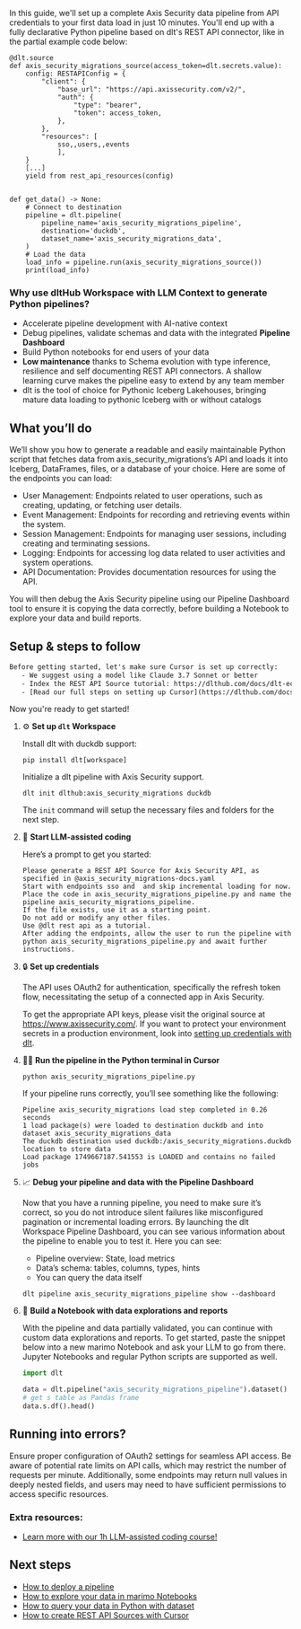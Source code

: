 In this guide, we'll set up a complete Axis Security data pipeline from API credentials to your first data load in just 10 minutes. You'll end up with a fully declarative Python pipeline based on dlt's REST API connector, like in the partial example code below:

```python-outcome
@dlt.source
def axis_security_migrations_source(access_token=dlt.secrets.value):
    config: RESTAPIConfig = {
        "client": {
            "base_url": "https://api.axissecurity.com/v2/",
            "auth": {
                "type": "bearer",
                "token": access_token,
            },
        },
        "resources": [
            sso,,users,,events
            ],
    }
    [...]
    yield from rest_api_resources(config)


def get_data() -> None:
    # Connect to destination
    pipeline = dlt.pipeline(
        pipeline_name='axis_security_migrations_pipeline',
        destination='duckdb',
        dataset_name='axis_security_migrations_data', 
    )
    # Load the data
    load_info = pipeline.run(axis_security_migrations_source())
    print(load_info) 
```

### Why use dltHub Workspace with LLM Context to generate Python pipelines?

- Accelerate pipeline development with AI-native context
- Debug pipelines, validate schemas and data with the integrated **Pipeline Dashboard**
- Build Python notebooks for end users of your data
- **Low maintenance** thanks to Schema evolution with type inference, resilience and self documenting REST API connectors. A shallow learning curve makes the pipeline easy to extend by any team member
- dlt is the tool of choice for Pythonic Iceberg Lakehouses, bringing mature data loading to pythonic Iceberg with or without catalogs

## What you’ll do

We’ll show you how to generate a readable and easily maintainable Python script that fetches data from axis_security_migrations’s API and loads it into Iceberg, DataFrames, files, or a database of your choice. Here are some of the endpoints you can load:

- User Management: Endpoints related to user operations, such as creating, updating, or fetching user details.
- Event Management: Endpoints for recording and retrieving events within the system.
- Session Management: Endpoints for managing user sessions, including creating and terminating sessions.
- Logging: Endpoints for accessing log data related to user activities and system operations.
- API Documentation: Provides documentation resources for using the API.

You will then debug the Axis Security pipeline using our Pipeline Dashboard tool to ensure it is copying the data correctly, before building a Notebook to explore your data and build reports.

## Setup & steps to follow

```default
Before getting started, let's make sure Cursor is set up correctly:
   - We suggest using a model like Claude 3.7 Sonnet or better
   - Index the REST API Source tutorial: https://dlthub.com/docs/dlt-ecosystem/verified-sources/rest_api/ and add it to context as **@dlt rest api**
   - [Read our full steps on setting up Cursor](https://dlthub.com/docs/dlt-ecosystem/llm-tooling/cursor-restapi#23-configuring-cursor-with-documentation)
```

Now you're ready to get started!

1. ⚙️ **Set up `dlt` Workspace**
    
    Install dlt with duckdb support:
    ```shell
    pip install dlt[workspace]
    ```

    Initialize a dlt pipeline with Axis Security support.
    ```shell
    dlt init dlthub:axis_security_migrations duckdb
    ```

    The `init` command will setup the necessary files and folders for the next step.
    
2. 🤠 **Start LLM-assisted coding**
    
    Here’s a prompt to get you started:
    
    ```prompt
    Please generate a REST API Source for Axis Security API, as specified in @axis_security_migrations-docs.yaml 
    Start with endpoints sso and  and skip incremental loading for now. 
    Place the code in axis_security_migrations_pipeline.py and name the pipeline axis_security_migrations_pipeline. 
    If the file exists, use it as a starting point. 
    Do not add or modify any other files. 
    Use @dlt rest api as a tutorial. 
    After adding the endpoints, allow the user to run the pipeline with python axis_security_migrations_pipeline.py and await further instructions.
    ```

    
3. 🔒 **Set up credentials** 
    
    The API uses OAuth2 for authentication, specifically the refresh token flow, necessitating the setup of a connected app in Axis Security.
    
    To get the appropriate API keys, please visit the original source at https://www.axissecurity.com/.
    If you want to protect your environment secrets in a production environment, look into [setting up credentials with dlt](https://dlthub.com/docs/walkthroughs/add_credentials).
    
4. 🏃‍♀️ **Run the pipeline in the Python terminal in Cursor**
    
    ```shell
    python axis_security_migrations_pipeline.py
    ```
    
    If your pipeline runs correctly, you’ll see something like the following:
    
    ```shell
    Pipeline axis_security_migrations load step completed in 0.26 seconds
    1 load package(s) were loaded to destination duckdb and into dataset axis_security_migrations_data
    The duckdb destination used duckdb:/axis_security_migrations.duckdb location to store data
    Load package 1749667187.541553 is LOADED and contains no failed jobs
    ```
    
5. 📈 **Debug your pipeline and data with the Pipeline Dashboard**

    Now that you have a running pipeline, you need to make sure it’s correct, so you do not introduce silent failures like misconfigured pagination or incremental loading errors. By launching the dlt Workspace Pipeline Dashboard, you can see various information about the pipeline to enable you to test it. Here you can see:
    - Pipeline overview: State, load metrics
    - Data’s schema: tables, columns, types, hints
    - You can query the data itself
    
    ```shell
    dlt pipeline axis_security_migrations_pipeline show --dashboard
    ```
    
6. 🐍 **Build a Notebook with data explorations and reports**

    With the pipeline and data partially validated, you can continue with custom data explorations and reports. To get started, paste the snippet below into a new marimo Notebook and ask your LLM to go from there. Jupyter Notebooks and regular Python scripts are supported as well.

    
    ```python
    import dlt

   data = dlt.pipeline("axis_security_migrations_pipeline").dataset()
   # get s table as Pandas frame
   data.s.df().head()
    ```

## Running into errors?

Ensure proper configuration of OAuth2 settings for seamless API access. Be aware of potential rate limits on API calls, which may restrict the number of requests per minute. Additionally, some endpoints may return null values in deeply nested fields, and users may need to have sufficient permissions to access specific resources.

### Extra resources:

- [Learn more with our 1h LLM-assisted coding course!](https://www.youtube.com/watch?v=GGid70rnJuM)

## Next steps

- [How to deploy a pipeline](https://dlthub.com/docs/walkthroughs/deploy-a-pipeline)
- [How to explore your data in marimo Notebooks](https://dlthub.com/docs/general-usage/dataset-access/marimo)
- [How to query your data in Python with dataset](https://dlthub.com/docs/general-usage/dataset-access/dataset)
- [How to create REST API Sources with Cursor](https://dlthub.com/docs/dlt-ecosystem/llm-tooling/cursor-restapi)